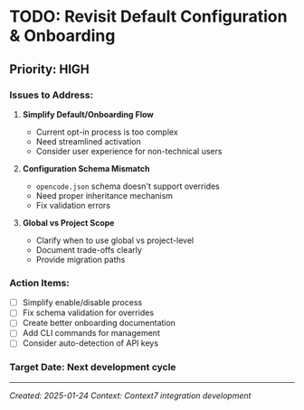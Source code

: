 # TODO: Revisit Default Configuration & Onboarding

## Priority: HIGH

### Issues to Address:

1. **Simplify Default/Onboarding Flow**
   - Current opt-in process is too complex
   - Need streamlined activation
   - Consider user experience for non-technical users

2. **Configuration Schema Mismatch**
   - `opencode.json` schema doesn't support overrides
   - Need proper inheritance mechanism
   - Fix validation errors

3. **Global vs Project Scope**
   - Clarify when to use global vs project-level
   - Document trade-offs clearly
   - Provide migration paths

### Action Items:
- [ ] Simplify enable/disable process
- [ ] Fix schema validation for overrides
- [ ] Create better onboarding documentation
- [ ] Add CLI commands for management
- [ ] Consider auto-detection of API keys

### Target Date: Next development cycle

---
*Created: 2025-01-24*
*Context: Context7 integration development*